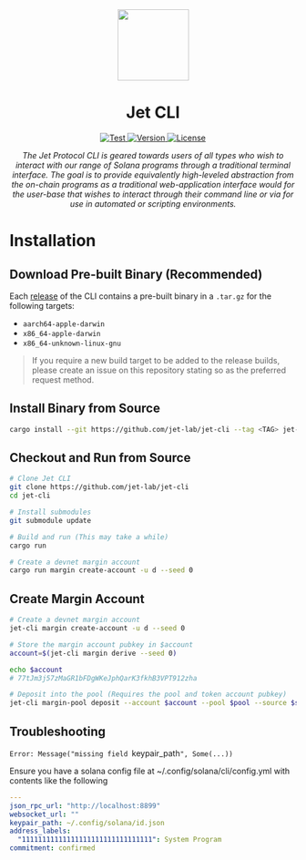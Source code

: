 <div align="center">
  <img height="125" src="https://293354890-files.gitbook.io/~/files/v0/b/gitbook-legacy-files/o/assets%2F-M_72skN1dye71puMdjs%2F-Miqzl5oK1cXXAkARfER%2F-Mis-yeKp1Krh7JOFzQG%2Fjet_logomark_color.png?alt=media&token=0b8dfc84-37d7-455d-9dfd-7bb59cee5a1a" />

  <h1>Jet CLI</div>

  <p align="center">
    <a target="_blank" href="https://github.com/jet-lab/jet-cli/actions/workflows/test.yaml">
      <img alt="Test" src="https://img.shields.io/github/workflow/status/jet-lab/jet-cli/Test?label=Test&logo=github">
    </a>
    <a target="_blank" href="https://github.com/jet-lab/jet-cli/tree/master/Cargo.toml">
      <img alt="Version" src="https://img.shields.io/github/v/release/jet-lab/jet-cli?color=orange&label=jet-cli" />
    </a>
    <a target="_blank" href="https://github.com/jet-lab/jet-cli/tree/master/LICENSE">
      <img alt="License" src="https://img.shields.io/badge/License-AGPL--3.0--or--later-blue" />
    </a>
  </p>

  <p align="center">
    <em>
      The Jet Protocol CLI is geared towards users of all types who wish to interact with our range of Solana programs through a traditional terminal interface. The goal is to provide equivalently high-leveled abstraction from the on-chain programs as a traditional web-application interface would for the user-base that wishes to interact through their command line or via for use in automated or scripting environments.
    </em>
  </p>
</div>

# Installation

## Download Pre-built Binary (Recommended)

Each [release](https://github.com/jet-lab/jet-cli/releases) of the CLI contains a pre-built binary in a `.tar.gz` for the following targets:

- `aarch64-apple-darwin`
- `x86_64-apple-darwin`
- `x86_64-unknown-linux-gnu`

> If you require a new build target to be added to the release builds, please create an issue on this repository stating so as the preferred request method.

## Install Binary from Source

```sh
cargo install --git https://github.com/jet-lab/jet-cli --tag <TAG> jet-cli --locked
```

## Checkout and Run from Source

```sh
# Clone Jet CLI
git clone https://github.com/jet-lab/jet-cli
cd jet-cli

# Install submodules
git submodule update

# Build and run (This may take a while)
cargo run

# Create a devnet margin account
cargo run margin create-account -u d --seed 0
```

## Create Margin Account

```sh
# Create a devnet margin account
jet-cli margin create-account -u d --seed 0

# Store the margin account pubkey in $account
account=$(jet-cli margin derive --seed 0)

echo $account
# 77tJm3j57zMaGR1bFDgWKeJphQarK3fkhB3VPT912zha

# Deposit into the pool (Requires the pool and token account pubkey)
jet-cli margin-pool deposit --account $account --pool $pool --source $source 1
```

## Troubleshooting

`Error: Message("missing field `keypair_path`", Some(...))`

Ensure you have a solana config file at ~/.config/solana/cli/config.yml with contents like the following

```yaml
---
json_rpc_url: "http://localhost:8899"
websocket_url: ""
keypair_path: ~/.config/solana/id.json
address_labels:
  "11111111111111111111111111111111": System Program
commitment: confirmed
```
